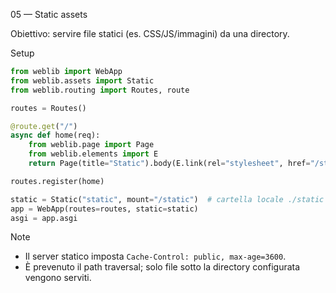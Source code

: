 05 — Static assets

Obiettivo: servire file statici (es. CSS/JS/immagini) da una directory.

Setup

```python
from weblib import WebApp
from weblib.assets import Static
from weblib.routing import Routes, route

routes = Routes()

@route.get("/")
async def home(req):
    from weblib.page import Page
    from weblib.elements import E
    return Page(title="Static").body(E.link(rel="stylesheet", href="/static/app.css"))

routes.register(home)

static = Static("static", mount="/static")  # cartella locale ./static
app = WebApp(routes=routes, static=static)
asgi = app.asgi
```

Note

- Il server statico imposta `Cache-Control: public, max-age=3600`.
- È prevenuto il path traversal; solo file sotto la directory configurata vengono serviti.

